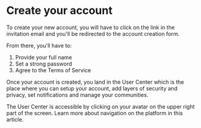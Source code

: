 # Create your account

To create your new account, you will have to click on the link in the invitation email and you'll be redirected to the account creation form. 

From there, you'll have to:

1. Provide your full name
2. Set a strong password
3. Agree to the Terms of Service

Once your account is created, you land in the User Center which is the place where you can setup your account, add layers of security and privacy, set notifications and manage your communities.

The User Center is accessible by clicking on your avatar on the upper right part of the screen. Learn more about navigation on the platform in this article.
